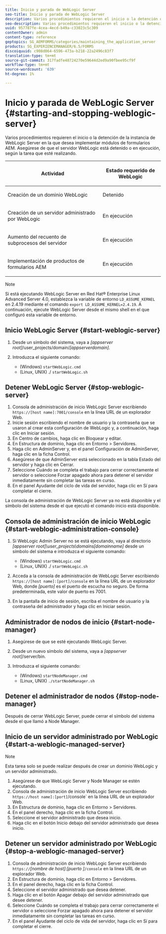 ```yaml
---
title: Inicio y parada de WebLogic Server
seo-title: Inicio y parada de WebLogic Server
description: Varios procedimientos requieren el inicio o la detención de la instancia de WebLogic Server en la que desea implementar módulos de formularios AEM. Este documento describe cómo realizar el inicio y detener el servidor WebLogic.
seo-description: Varios procedimientos requieren el inicio o la detención de la instancia de WebLogic Server en la que desea implementar módulos de formularios AEM. Este documento describe cómo realizar el inicio y detener el servidor WebLogic.
uuid: 957787fe-4cea-4ecd-b49a-c33023c5c309
contentOwner: admin
content-type: reference
geptopics: SG_AEMFORMS/categories/maintaining_the_application_server
products: SG_EXPERIENCEMANAGER/6.5/FORMS
discoiquuid: c908d064-6596-473a-b218-22a2496c83f7
translation-type: tm+mt
source-git-commit: 317fadfe48724270e59644d2ed9a90fbee95cf9f
workflow-type: tm+mt
source-wordcount: '639'
ht-degree: 1%

---
```



# Inicio y parada de WebLogic Server {#starting-and-stopping-weblogic-server}

Varios procedimientos requieren el inicio o la detención de la instancia de WebLogic Server en la que desea implementar módulos de formularios AEM. Asegúrese de que el servidor WebLogic está detenido o en ejecución, según la tarea que esté realizando.

<table>
 <thead>
  <tr>
   <th><p>Actividad</p></th>
   <th><p>Estado requerido de WebLogic</p></th>
  </tr>
 </thead>
 <tbody>
  <tr>
   <td><p>Creación de un dominio WebLogic</p></td>
   <td><p>Detenido</p></td>
  </tr>
  <tr>
   <td><p>Creación de un servidor administrado por WebLogic</p></td>
   <td><p>En ejecución</p></td>
  </tr>
  <tr>
   <td><p>Aumento del recuento de subprocesos del servidor</p></td>
   <td><p>En ejecución</p></td>
  </tr>
  <tr>
   <td><p>Implementación de productos de formularios AEM</p></td>
   <td><p>En ejecución</p></td>
  </tr>
 </tbody>
</table>

>[!NOTE]
>
>Si está ejecutando WebLogic Server en Red Hat® Enterprise Linux Advanced Server 4.0, establezca la variable de entorno `LD_ASSUME_KERNEL` en 2.4.19 mediante el comando `export LD_ASSUME_KERNEL=2.4.19`. A continuación, ejecute WebLogic Server desde el mismo shell en el que configuró esta variable de entorno.

## Inicio WebLogic Server {#start-weblogic-server}

1. Desde un símbolo del sistema, vaya a *[appserver root]*/user_projects/domain/*[appserverdomain]*.
1. Introduzca el siguiente comando:

   * (Windows) `startWebLogic.cmd`
   * (Linux, UNIX) ./ `startWebLogic.sh`

## Detener WebLogic Server {#stop-weblogic-server}

1. Consola de administración de inicio WebLogic Server escribiendo `https://[host name]:7001/console` en la línea URL de un explorador Web.
1. Inicie sesión escribiendo el nombre de usuario y la contraseña que se usaron al crear esta configuración de WebLogic y, a continuación, haga clic en Iniciar sesión.
1. En Centro de cambios, haga clic en Bloquear y editar.
1. En Estructura de dominio, haga clic en Entorno > Servidores.
1. Haga clic en AdminServer y, en el panel Configuración de AdminServer, haga clic en la ficha Control.
1. Asegúrese de que AdminServer está seleccionado en la tabla Estado del servidor y haga clic en Cerrar.
1. Seleccione Cuándo se completa el trabajo para cerrar correctamente el servidor o seleccione Forzar apagado ahora para detener el servidor inmediatamente sin completar las tareas en curso.
1. En el panel Ayudante del ciclo de vida del servidor, haga clic en Sí para completar el cierre.

La consola de administración de WebLogic Server ya no está disponible y el símbolo del sistema desde el que ejecutó el comando inicio está disponible.

## Consola de administración de inicio WebLogic {#start-weblogic-administration-console}

1. Si WebLogic Admin Server no se está ejecutando, vaya al directorio *[appserver root]\user_projects\domains\[domainname]* desde un símbolo del sistema e introduzca el siguiente comando:

   * (Windows) `startWebLogic.cmd`
   * (Linux, UNIX) ./ `startWebLogic.sh`

1. Acceda a la consola de administración de WebLogic Server escribiendo `https://[host name]:[port]/console` en la línea URL de un explorador Web, donde *[puerto]* es el puerto de escucha no seguro. De forma predeterminada, este valor de puerto es 7001.
1. En la pantalla de inicio de sesión, escriba el nombre de usuario y la contraseña del administrador y haga clic en Iniciar sesión.

## Administrador de nodos de inicio {#start-node-manager}

1. Asegúrese de que se esté ejecutando WebLogic Server.
1. Desde un nuevo símbolo del sistema, vaya a *[appserver root]*/server/bin.
1. Introduzca el siguiente comando:

   * (Windows) `startNodeManager.cmd`
   * (Linux, UNIX) `./startNodeManager.sh`

## Detener el administrador de nodos {#stop-node-manager}

Después de cerrar WebLogic Server, puede cerrar el símbolo del sistema desde el que llamó a Node Manager.

## Inicio de un servidor administrado por WebLogic {#start-a-weblogic-managed-server}

>[!NOTE]
>
>Esta tarea solo se puede realizar después de crear un dominio WebLogic y un servidor administrado.

1. Asegúrese de que WebLogic Server y Node Manager se estén ejecutando.
1. Consola de administración de inicio WebLogic Server escribiendo `https://host name]:[port]`/console` en la línea URL de un explorador Web.
1. En Estructura de dominio, haga clic en Entorno > Servidores.
1. En el panel derecho, haga clic en la ficha Control.
1. Seleccione el servidor administrado que desea inicio.
1. Haga clic en el botón Inicio debajo del servidor administrado que desea inicio.

## Detener un servidor administrado por WebLogic {#stop-a-weblogic-managed-server}

1. Consola de administración de inicio WebLogic Server escribiendo `https://`*[nombre de host]:[puerto ]*`/console` en la línea URL de un explorador Web.
1. En Estructura de dominio, haga clic en Entorno > Servidores.
1. En el panel derecho, haga clic en la ficha Control.
1. Seleccione el servidor administrado que desea detener.
1. Haga clic en el botón Apagar debajo del servidor administrado que desee detener.
1. Seleccione Cuándo se completa el trabajo para cerrar correctamente el servidor o seleccione Forzar apagado ahora para detener el servidor inmediatamente sin completar las tareas en curso.
1. En el panel Ayudante del ciclo de vida del servidor, haga clic en Sí para completar el cierre.

